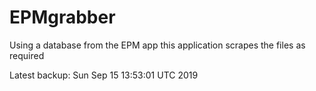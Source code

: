 # EPMgrabber
Using a database from the EPM app this application scrapes the files as required


Latest backup: Sun Sep 15 13:53:01 UTC 2019
